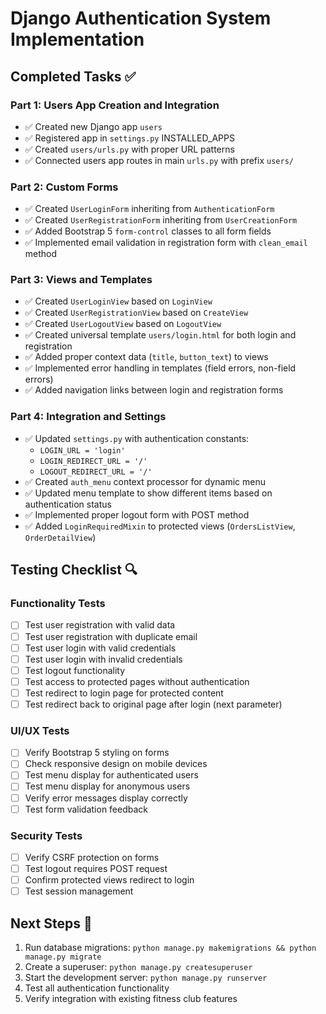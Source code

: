 # Django Authentication System Implementation

## Completed Tasks ✅

### Part 1: Users App Creation and Integration
- ✅ Created new Django app `users`
- ✅ Registered app in `settings.py` INSTALLED_APPS
- ✅ Created `users/urls.py` with proper URL patterns
- ✅ Connected users app routes in main `urls.py` with prefix `users/`

### Part 2: Custom Forms
- ✅ Created `UserLoginForm` inheriting from `AuthenticationForm`
- ✅ Created `UserRegistrationForm` inheriting from `UserCreationForm`
- ✅ Added Bootstrap 5 `form-control` classes to all form fields
- ✅ Implemented email validation in registration form with `clean_email` method

### Part 3: Views and Templates
- ✅ Created `UserLoginView` based on `LoginView`
- ✅ Created `UserRegistrationView` based on `CreateView`
- ✅ Created `UserLogoutView` based on `LogoutView`
- ✅ Created universal template `users/login.html` for both login and registration
- ✅ Added proper context data (`title`, `button_text`) to views
- ✅ Implemented error handling in templates (field errors, non-field errors)
- ✅ Added navigation links between login and registration forms

### Part 4: Integration and Settings
- ✅ Updated `settings.py` with authentication constants:
  - `LOGIN_URL = 'login'`
  - `LOGIN_REDIRECT_URL = '/'`
  - `LOGOUT_REDIRECT_URL = '/'`
- ✅ Created `auth_menu` context processor for dynamic menu
- ✅ Updated menu template to show different items based on authentication status
- ✅ Implemented proper logout form with POST method
- ✅ Added `LoginRequiredMixin` to protected views (`OrdersListView`, `OrderDetailView`)

## Testing Checklist 🔍

### Functionality Tests
- [ ] Test user registration with valid data
- [ ] Test user registration with duplicate email
- [ ] Test user login with valid credentials
- [ ] Test user login with invalid credentials
- [ ] Test logout functionality
- [ ] Test access to protected pages without authentication
- [ ] Test redirect to login page for protected content
- [ ] Test redirect back to original page after login (next parameter)

### UI/UX Tests
- [ ] Verify Bootstrap 5 styling on forms
- [ ] Check responsive design on mobile devices
- [ ] Test menu display for authenticated users
- [ ] Test menu display for anonymous users
- [ ] Verify error messages display correctly
- [ ] Test form validation feedback

### Security Tests
- [ ] Verify CSRF protection on forms
- [ ] Test logout requires POST request
- [ ] Confirm protected views redirect to login
- [ ] Test session management

## Next Steps 🚀

1. Run database migrations: `python manage.py makemigrations && python manage.py migrate`
2. Create a superuser: `python manage.py createsuperuser`
3. Start the development server: `python manage.py runserver`
4. Test all authentication functionality
5. Verify integration with existing fitness club features
